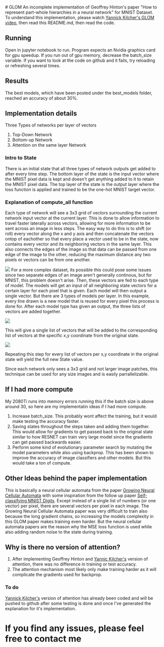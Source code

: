﻿﻿# GLOM
An incomplete implementation of Geoffrey Hinton's paper "How to represent part-whole hierarchies in a neural network" for MNIST Dataset.
To understand this implementation, please watch [Yannick Kilcher's GLOM video](https://www.youtube.com/watch?v=cllFzkvrYmE&ab_channel=YannicKilcher), then read this README.md, then read the code. 

## Running
Open in jupyter notebook to run.
Program expects an Nvidia graphics card for gpu speedup.
If you run out of gpu memory, decrease the batch_size variable.
If you want to look at the code on github and it fails, try reloading or refreshing several times. 

## Results
The best models, which have been posted under the best_models folder, reached an accuracy of about 30%.

## Implementation details
Three Types of networks per layer of vectors

1) Top-Down Network
2) Bottom-up Network
3) Attention on the same layer Network

### Intro to State
There is an initial state that all three types of network outputs get added to after every time step. 
The bottom layer of the state is the input vector where the MNIST pixel data is kept and doesn't get anything added to it to retain the MNIST pixel data.
The top layer of the state is the output layer where the loss function is applied and trained to be the one-hot MNIST target vector. 

### Explanation of compute_all function

Each type of network will see a 3x3 grid of vectors surrounding the current network input vector at the current layer. 
This is done to allow information to travel faster laterally across vectors, allowing for more information to be sent across an image in less steps. 
The easy way to do this is to shift (or roll) every vector along the x and y axis and then concatenate the vectors ontop of eachother so that every place a vector used to be in the state, now contains every vector and its neighboring vectors in the same layer. This also connects the edges of the image so that data can be passed from one edge of the image to the other, reducing the maximum distance any two pixels or vectors can be from one another. 

![](https://github.com/RedRyan111/GLOM/blob/main/Imgs/compute_all_function_concatenation.png)
For a more complex dataset, its possible this could pose some issues since two separate edges of an image aren't generally continous, but for MNIST, this problem doesn't arise. 
Then, these vectors are fed to each type of model. The models will get an input of all neighboring state vectors for a certain layer for each pixel that is given. Each model will then output a single vector. But there are 3 types of models per layer. In this example, every line drawn is a new model that is reused for every pixel this process is done for. After each model type has given an output, the three lists of vectors are added together. 

![](https://github.com/RedRyan111/GLOM/blob/main/Imgs/compute_all_function_concatenate_to_delta.png)

This will give a single list of vectors that will be added to the corresponding list of vectors at the specific x,y coordinate from the original state.

![](https://github.com/RedRyan111/GLOM/blob/main/Imgs/compute_all_function_add_delta_to_state.png)

Repeating this step for every list of vectors per x,y coordinate in the original state will yield the full new State value. 

Since each network only sees a 3x3 grid and not larger image patches, this technique can be used for any size images and is easily parrallelizable. 

## If I had more compute
My 2080Ti runs into memory errors running this if the batch size is above around 30, so here are my implementatin ideas if I had more compute. 
1) Increase batch_size. This probably wont affect the training, but it would make testing the accuracy faster.
2) Saving states throughout the steps taken and adding them together. This would allow for gradients to get passed back to the original state similar to how RESNET can train very large model since the gradients can get passed backwards easier. 
3) Perform some kind of evolutionary parameter search by mutating the model parameters while also using backprop. This has been shown to improve the accuracy of image classifiers and other models. But this would take a ton of compute. 

## Other Ideas behind the paper implementation
This is basically a neural cellular automata from the paper [Growing Neural Cellular Automata](https://distill.pub/2020/growing-ca/) with some inspiration from the follow up paper [Self-classifying MNIST Digits](https://distill.pub/2020/selforg/mnist/). Except instead of a single list of numbers (or one vector) per pixel, there are several vectors per pixel in each image. The Growing Neural Cellular Automata paper was very difficult to train also because the long gradient chains, so increasing the models complexity in this GLOM paper makes training even harder. But the neural cellular automata papers are the reason why the MSE loss function is used while also adding random noise to the state during training. 

## Why is there no version of attention?
1) After implementing Geoffrey Hinton and [Yannic Kilcher's](https://www.youtube.com/watch?v=cllFzkvrYmE&ab_channel=YannicKilcher) version of attention, there was no difference in training or test accuracy.
2) The attention mechanism most likely only make training harder as it will complicate the gradients used for backprop. 

### To do
[Yannick Kilcher's](https://www.youtube.com/channel/UCZHmQk67mSJgfCCTn7xBfew) version of attention has already been coded and will be pushed to github after some testing is done and once I've generated the explanation for it's implementation. 

# If you find any issues, please feel free to contact me
